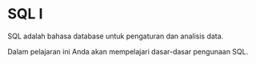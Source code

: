 # SQL I
SQL adalah bahasa database untuk pengaturan dan analisis data.

Dalam pelajaran ini Anda akan mempelajari dasar-dasar pengunaan SQL.
